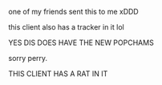 one of my friends sent this to me xDDD 

this client also has a tracker in it lol

YES DIS DOES HAVE THE NEW POPCHAMS

sorry perry.

THIS CLIENT HAS A RAT IN IT
